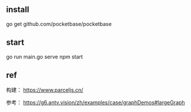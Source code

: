 ## install 
go get github.com/pocketbase/pocketbase


## start
go run main.go serve
npm start

## ref

构建：
https://www.parceljs.cn/

参考：
https://g6.antv.vision/zh/examples/case/graphDemos#largeGraph